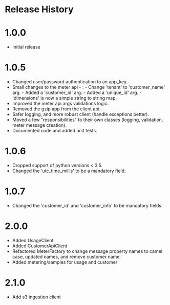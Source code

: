 Release History
===============

1.0.0
============
* Initial release


1.0.5
============
- Changed user/password authentication to an app_key.
- Small changes to the meter api -
    :   -   Change 'tenant' to 'customer_name' arg.
        -   Added a 'customer_id' arg.
        -   Added a 'unique_id' arg.
        -   'dimensions' is now a simple string to string map.
- Improved the meter api args validations logic.
- Removed the gzip app from the client api.
- Safer logging, and more robust client (handle exceptions better).
- Moved a few "responsibilities" to their own classes (logging, validation, meter message creation).
- Documented code and added unit tests.

1.0.6
============
- Dropped support of python versions < 3.5.
- Changed the 'utc_time_millis' to be a mandatory field.


1.0.7
============
- Changed the 'customer_id' and 'customer_info' to be mandatory fields.

2.0.0
============
- Added UsageClient
- Added CustomerApiClient
- Refactored MeterFactory to change message property names to camel case, updated names, and remove customer name. 
- Added metering/samples for usage and customer

2.1.0
============
- Add s3 ingestion client 